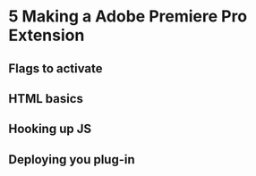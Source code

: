 # 5 Making a Adobe Premiere Pro Extension

## Flags to activate

## HTML basics

## Hooking up JS

## Deploying you plug-in
